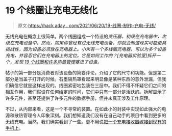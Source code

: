 # 19 个线圈让充电无线化

> 原文:[https://hack aday . com/2021/06/20/19-线圈-制作-充电-无线/](https://hackaday.com/2021/06/20/19-coils-make-charging-wireless/)

无线充电在概念上很简单。两个线圈组成一个特设的*变压器，初级在充电器中，次级在充电设备中。然而，如果你曾经有过无线充电设备，你就会知道现实可能更具挑战性，因为设备必须放在充电器上。小米有一个多线圈充电器，可以为多个设备充电，并容忍它们在充电器上的定位。它是如何工作的？[充电器实验室]拆开一个，发现 [19 个线圈和许多热量管理](https://www.chargerlab.com/teardown-report-xiaomi-multi-coil-wireless-charger-or-airpower/)塞进了设备。*

帖子的第一部分是消费者对该设备的简要评论，介绍了它的尺寸和功能。但是第二部分是当盖子打开的时候。石墨隔热罩看起来明显像是某种东西的意外泄漏，但我们确信它就是这样出现的。线圈紧密地包装在三层中。我们不得不怀疑它们之间的相互作用，我们假设在任何给定的时间，它们中只有一部分是活跃的。拆解显示了许多元件，甚至还提供了许多元件的数据手册，但并未真正涉及工作原理。

不过，从内部来看，这是一个不寻常的装置。在如此小的封装中实现如此强大的电源和散热管理令人印象深刻。我们想知道我们没有在自己动手的项目中看到更多的无线充电。当然，我们确实看到了一些。更不用说[把一个充电接收器嫁接到现有的手机上](https://hackaday.com/2018/08/26/you-can-add-wireless-charging-to-iphone-kinda/)。